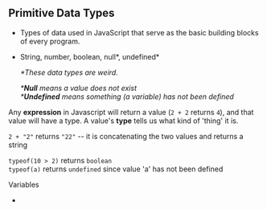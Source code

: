 ## Primitive Data Types

- Types of data used in JavaScript that serve as the basic building blocks of every program.
- String, number, boolean, null\*, undefined\*

  *\*These data types are weird.*
  
  *\***Null** means a value does not exist*  
  *\***Undefined** means something (a variable) has not been defined*

Any **expression** in Javascript will return a value (`2 + 2` returns `4`), and that value will have a type. A value's **type** tells us what kind of 'thing' it is.

`2 + "2"` returns `"22"` -- it is concatenating the two values and returns a string

`typeof(10 > 2)` returns `boolean`  
`typeof(a)` returns `undefined` since value 'a' has not been defined


Variables

- 
